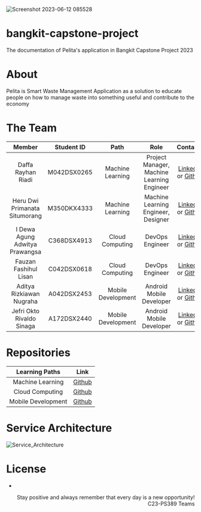 ![Screenshot 2023-06-12 085528](https://github.com/PelitaApp/bangkit-capstone-project/assets/77198942/c213a984-9f86-4d33-88dd-fee948df7ad7)

# bangkit-capstone-project

The documentation of Pelita's application in Bangkit Capstone Project 2023

# About
Pelita is Smart Waste Management Application as a solution to educate people on how to manage waste into something useful and contribute to the economy

# The Team

|            Member           | Student ID |        Path        |                    Role                    |                                                       Contacts                                                      |
| :-------------------------: | :--------: | :----------------: | :----------------------------------------: | :-----------------------------------------------------------------------------------------------------------------: |
|Daffa Rayhan Riadi|M042DSX0265|Machine Learning|Project Manager, Machine Learning Engineer|[LinkedIn](https://www.linkedin.com/in/daffarayhanriadi/) or [Github](https://github.com/daffarayhanriadi)|
|Heru Dwi Primanata Situmorang|M350DKX4333|Machine Learning|Machine Learning Engineer, Designer|[LinkedIn](https://www.linkedin.com/in/herusitumorang) or [Github](https://github.com/myhero216)|
|I Dewa Agung Adwitya Prawangsa|C368DSX4913|Cloud Computing|DevOps Engineer|[LinkedIn](https://www.linkedin.com/in/prawangsa/) or [Github](https://github.com/Hanabihyug)|
|Fauzan Fashihul Lisan|C042DSX0618|Cloud Computing|DevOps Engineer|[LinkedIn](https://www.linkedin.com/in/fauzanfl/) or [Github](https://github.com/FauzanFL)|
|Aditya Rizkiawan Nugraha|A042DSX2453|Mobile Development|Android Mobile Developer|[LinkedIn](https://www.linkedin.com/in/aditya-rizkiawan-nugraha-84511a222/) or [Github](https://github.com/adityarizn31)|
|Jefri Okto Rivaldo Sinaga|A172DSX2440|Mobile Development|Android Mobile Developer|[LinkedIn](https://www.linkedin.com/in/jefriorsinaga/) or [Github](https://github.com/kuy71kuy)|

# Repositories

|   Learning Paths   |                                Link                                |
| :----------------: | :----------------------------------------------------------------: |
|Machine Learning|[Github](https://github.com/PelitaApp/bangkit-machine-learning)|
|Cloud Computing|[Github](https://github.com/PelitaApp/bangkit-cloud-computing)|
|Mobile Development|[Github](https://github.com/PelitaApp/bangkit-mobile-development)|

# Service Architecture
![Service_Architecture]()

# License
-

<p align="right"> Stay positive and always remember that every day is a new opportunity! <br> C23-PS389 Teams </p>
